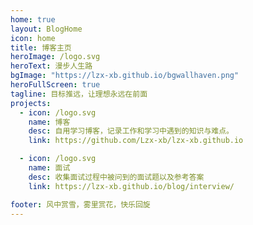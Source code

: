 ```yaml
---
home: true
layout: BlogHome
icon: home
title: 博客主页
heroImage: /logo.svg
heroText: 漫步人生路
bgImage: "https://lzx-xb.github.io/bgwallhaven.png"
heroFullScreen: true
tagline: 目标推远，让理想永远在前面
projects:
  - icon: /logo.svg
    name: 博客
    desc: 自用学习博客，记录工作和学习中遇到的知识与难点。
    link: https://github.com/Lzx-xb/lzx-xb.github.io

  - icon: /logo.svg
    name: 面试
    desc: 收集面试过程中被问到的面试题以及参考答案
    link: https://lzx-xb.github.io/blog/interview/

footer: 风中赏雪，雾里赏花，快乐回旋
---
```


